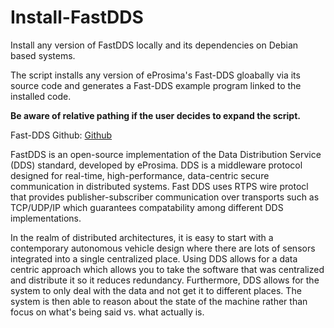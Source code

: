 # Install-FastDDS
Install any version of FastDDS locally and its dependencies on Debian based systems.

The script installs any version of eProsima's Fast-DDS gloabally via its source code and generates a Fast-DDS example program linked to the installed code.

__Be aware of relative pathing if the user decides to expand the script.__

Fast-DDS Github: [Github](https://github.com/eProsima/Fast-DDS)

FastDDS is an open-source implementation of the Data Distribution Service (DDS) standard, developed by eProsima. DDS is a middleware protocol designed for real-time, high-performance, data-centric secure communication in distributed systems. Fast DDS uses RTPS wire protocl that provides publisher-subscriber communication over transports such as TCP/UDP/IP which guarantees compatability among different DDS implementations.

In the realm of distributed architectures, it is easy to start with a contemporary autonomous vehicle design where there are lots of sensors integrated into a single centralized place. Using DDS allows for a data centric approach which allows you to take the software that was centralized and distribute it so it reduces redundancy. Furthermore, DDS allows for the system to only deal with the data and not get it to different places. The system is then able to reason about the state of the machine rather than focus on what's being said vs. what actually is. 
